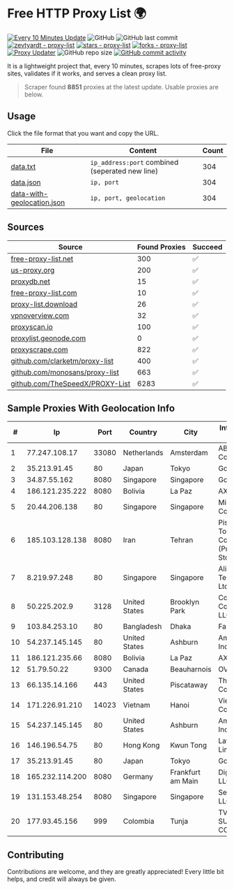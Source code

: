 
# Free HTTP Proxy List 🌍

[![Every 10 Minutes Update](https://github.com/mertguvencli/http-proxy-list/actions/workflows/main.yml/badge.svg?branch=main)](https://github.com/mertguvencli/http-proxy-list/actions/workflows/main.yml)
![GitHub](https://img.shields.io/github/license/mertguvencli/http-proxy-list)
![GitHub last commit](https://img.shields.io/github/last-commit/mertguvencli/http-proxy-list)
[![zevtyardt - proxy-list](https://img.shields.io/static/v1?label=zevtyardt&message=proxy-list&color=blue&logo=github)](https://github.com/zevtyardt/proxy-list "Go to GitHub repo")
[![stars - proxy-list](https://img.shields.io/github/stars/zevtyardt/proxy-list?style=social)](https://github.com/zevtyardt/proxy-list)
[![forks - proxy-list](https://img.shields.io/github/forks/zevtyardt/proxy-list?style=social)](https://github.com/zevtyardt/proxy-list)
[![Proxy Updater](https://github.com/zevtyardt/proxy-list/workflows/Proxy%20Updater/badge.svg)](https://github.com/zevtyardt/proxy-list/actions?query=workflow:"Proxy+Updater")
![GitHub repo size](https://img.shields.io/github/repo-size/zevtyardt/proxy-list)
[![GitHub commit activity](https://img.shields.io/github/commit-activity/m/zevtyardt/proxy-list?logo=commits)](https://github.com/zevtyardt/proxy-list/commits/main)

It is a lightweight project that, every 10 minutes, scrapes lots of free-proxy sites, validates if it works, and serves a clean proxy list.

> Scraper found **8851** proxies at the latest update. Usable proxies are below.

## Usage

Click the file format that you want and copy the URL.

|File|Content|Count|
|----|-------|-----|
|[data.txt](https://raw.githubusercontent.com/mertguvencli/http-proxy-list/main/proxy-list/data.txt)|`ip_address:port` combined (seperated new line)|304|
|[data.json](https://raw.githubusercontent.com/mertguvencli/http-proxy-list/main/proxy-list/data.json)|`ip, port`|304|
|[data-with-geolocation.json](https://raw.githubusercontent.com/mertguvencli/http-proxy-list/main/proxy-list/data-with-geolocation.json)|`ip, port, geolocation`|304|

## Sources

|Source|Found Proxies|Succeed|
|------|-------------|-------|
|[free-proxy-list.net](https://free-proxy-list.net)|300|✅|
|[us-proxy.org](https://www.us-proxy.org)|200|✅|
|[proxydb.net](http://proxydb.net)|15|✅|
|[free-proxy-list.com](https://free-proxy-list.com/?page=&port=&type%5B%5D=http&type%5B%5D=https&up_time=0&search=Search)|10|✅|
|[proxy-list.download](https://www.proxy-list.download/HTTP)|26|✅|
|[vpnoverview.com](https://vpnoverview.com/privacy/anonymous-browsing/free-proxy-servers)|32|✅|
|[proxyscan.io](https://www.proxyscan.io)|100|✅|
|[proxylist.geonode.com](https://proxylist.geonode.com/api/proxy-list?limit=300&page=1&sort_by=lastChecked&sort_type=desc&protocols=http,https)|0|✅|
|[proxyscrape.com](https://api.proxyscrape.com/v2/?request=displayproxies&protocol=http&timeout=10000&country=all&ssl=all&anonymity=all)|822|✅|
|[github.com/clarketm/proxy-list](https://raw.githubusercontent.com/clarketm/proxy-list/master/proxy-list-raw.txt)|400|✅|
|[github.com/monosans/proxy-list](https://raw.githubusercontent.com/monosans/proxy-list/main/proxies/http.txt)|663|✅|
|[github.com/TheSpeedX/PROXY-List](https://raw.githubusercontent.com/TheSpeedX/PROXY-List/master/http.txt)|6283|✅|


## Sample Proxies With Geolocation Info

|#|Ip|Port|Country|City|Internet Service Provider|
|-|--|----|-------|----|-------------------------|
|1|77.247.108.17|33080|Netherlands|Amsterdam|ABC Consultancy|
|2|35.213.91.45|80|Japan|Tokyo|Google LLC|
|3|34.87.55.162|8080|Singapore|Singapore|Google LLC|
|4|186.121.235.222|8080|Bolivia|La Paz|AXS Bolivia S. A.|
|5|20.44.206.138|80|Singapore|Singapore|Microsoft Corporation|
|6|185.103.128.138|8080|Iran|Tehran|Pishgaman Toseeh Ertebatat Company (Private Joint Stock)|
|7|8.219.97.248|80|Singapore|Singapore|Alibaba (US) Technology Co., Ltd.|
|8|50.225.202.9|3128|United States|Brooklyn Park|Comcast Cable Communications, LLC|
|9|103.84.253.10|80|Bangladesh|Dhaka|Fast Net BD|
|10|54.237.145.145|80|United States|Ashburn|Amazon.com, Inc.|
|11|186.121.235.66|8080|Bolivia|La Paz|AXS Bolivia S. A.|
|12|51.79.50.22|9300|Canada|Beauharnois|OVH SAS|
|13|66.135.14.166|443|United States|Piscataway|The Constant Company, LLC|
|14|171.226.91.210|14023|Vietnam|Hanoi|Viettel Corporation|
|15|54.237.145.145|80|United States|Ashburn|Amazon.com, Inc.|
|16|146.196.54.75|80|Hong Kong|Kwun Tong|Layerstack Limited|
|17|35.213.91.45|80|Japan|Tokyo|Google LLC|
|18|165.232.114.200|8080|Germany|Frankfurt am Main|DigitalOcean, LLC|
|19|131.153.48.254|8080|Singapore|Singapore|Secured Servers LLC|
|20|177.93.45.156|999|Colombia|Tunja|TV AZTECA SUCURSAL COLOMBIA|



## Contributing

Contributions are welcome, and they are greatly appreciated! Every
little bit helps, and credit will always be given.

